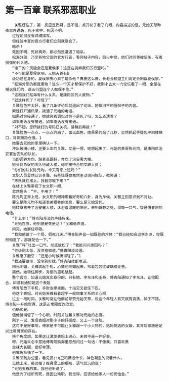 # 第一百章 联系邪恶职业
        关雅愣住了，第一反应是质疑，是不信，点开帖子看了几眼，内容描述的是，元始天尊昨夜意外遇袭，死于家中，死因不明。
       过程如何没有详细描写。
       但经验丰富的官方行者们立刻就意会了。
       暗杀！
       死因不明，死状离奇，那必然是遭遇了暗杀。
       松海分部，乃至各地分部的官方行者，看完帖子内容，怒火中烧，他们对同事被暗杀，有着很强的代入感。
       “谁干的？灵能会还是夏侯家？这是在挑衅我们五行盟吗。”
       “不可能是夏侯家吧，元始天尊有b
       级功勋在身的，夏侯家失心疯了暗杀他？真要这么做，长老会和盟主们肯定会制裁夏侯家。”
       “松海分部的都是废物？这么一个天才都保护不好，我刚才去太一门论坛看了一眼，全是在嘲讽我们的，说五行盟连个人都保不住。”
       “这和我们松海有什么关系，是康阳区的人废物。”
       “就这样死了？可惜了”
       关雅脸色不太好，看了几条评论后就退出了论坛，她依旧不相信帖子的内容。
       索性打开通讯录，拨通了元始的电话。
       如果对方接通了，她就笑着调侃对方不是死了吗，怎么还活着？
       如果电话没有接通，如果电话没有接通…
       “对不起，您所拨打的号码已关机，请稍后再拨！”
       关雅脸色一点点，一点点的崩了，面无血色，她呆呆的站了几秒，突然抓起手提包冲向楼梯口，背影踉跄仓惶。1
       她要去元始的家里确认一下。
       冲出玻璃小楼，正要上车的关雅，又是一愣，她想起来了，元始的表哥陈元均，是康阳区治安署治安队的队长。
       当即调转方向，踩着高跟鞋，奔向了治安署大楼。
       她步伐急促的闯入行政大楼，询问接待台的文职人员：
       “你们的队长陈元均，今天有来上班吗？”
       文职人员显然认识关雅，有些惊讶她竟然主动询问陈队，微笑道：
       “陈队就在楼上，我替您喊下来？”
       在楼上关雅审视了女文职一眼，
       忽然摇头：“不，不用了！”
       陈元均正常上班，女文职的眼神带着好奇和八卦，身为斥候，关雅立刻意识到不对劲。
       要么是陈元均不知道表弟牺牲的消息，要么是元始没死。
       她转身离开了治安署大楼，沐浴着温暖的阳光，来到僻静之处，深吸一口气，拨通傅青阳的电话。
       “什么事！”傅青阳冷淡的声线传来。
       “元始在哪，他到底是死是活？”关雅低声道。
       问完，她屏住呼吸。
       “我和他做了一个局，假死几天。”傅青阳声音一如既往的冷静：“我已经知会过李东泽，你既然知道了，那就配合一下。”
       关雅“呼”吐出一口气，彻底放松了：“我能问问原因吗？”
       “你级别太低，没资格知道。”傅青阳淡淡道。
       关雅磨了磨牙：“还是小时候揍得轻了。”1
       “我还要做事，没事别打扰。”傅青阳挂断电话。
       阳光明媚，关雅收起手机，心情也明媚起来，拎着包包往玻璃楼走去。
       突然，她顿住脚步，秀丽的眉毛皱起。
       整个官方，知道元始真实身份的，只有她、李东泽和王泰，傅青阳通知了李东泽，让他配合，却没有通知她这个表姐
       傅青阳放下手机，手肘支撑桌面，十指交叉抵住下巴。
       他这个表姐，对元始天尊有着超乎一般同事关系的关心啊
       过去一段时间，关雅时常在他面前夸赞元始天尊，说这个年轻人有天赋有资质，脑子不错，傅青阳一开始觉得、这是正常限度的欣赏。
       也确实是。
       但他悄悄留了一个心眼，时刻关注着关雅对元始的态度。
       刚才一试，发现表姐对那小子的好感度，又上一个台阶。
       这可不是好事啊，傅家是不可能让关雅跟一个小人物的，姑妈挑选的女婿，其背后家族是足以比肩傅家的存在。
       换个角度想，如果这让激发表姐上进心，未尝不是一件好事。
       嗯，元始未必中意她傅青阳脑海里忽然闪过一句话：不像我，只喜欢黑
       丝袜大长腿，爱好单薄。
       他嘴角抽搐了一下。
       关雅回到办公室，看见姜jig卫和藤远什长，神色凝重的说着什么。
       见她上来，藤远推了推鼻梁上的眼睛，语气低沉的说：
       “元始天尊的事，我已经听说了，
       他是为了组织而死，是因公殉职，我觉得，应该给他家人一份抚恤金。”